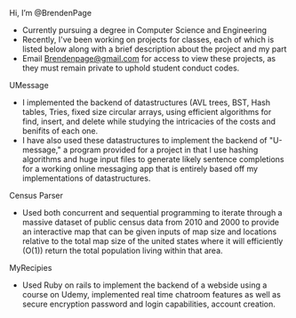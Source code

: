 Hi, I’m @BrendenPage
- Currently pursuing a degree in Computer Science and Engineering
- Recently, I've been working on projects for classes, each of which is listed below along with a brief description about the project and my part
- Email Brendenpage@gmail.com for access to view these projects, as they must remain private to uphold student conduct codes.


UMessage
- I implemented the backend of datastructures (AVL trees, BST, Hash tables, Tries, fixed size circular arrays, using efficient algorithms
  for find, insert, and delete while studying the intricacies of the costs and benifits of each one.
- I have also used these datastructures to implement the backend of "U-message," a program provided for a project in that I use hashing algorithms and huge input
  files to generate likely sentence completions for a working online messaging app that is entirely based off my implementations of datastructures.

Census Parser
- Used both concurrent and sequential programming to iterate through a massive dataset of public census data from 2010 and 2000 to provide an interactive map
  that can be given inputs of map size and locations relative to the total map size of the united states where it will efficiently (O(1)) return the total population
  living within that area.

MyRecipies
- Used Ruby on rails to implement the backend of a webside using a course on Udemy, implemented real time chatroom features as well as secure encryption password
  and login capabilities, account creation.
